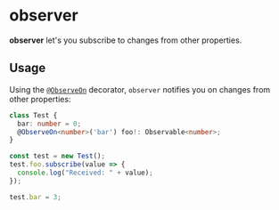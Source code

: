 # observer
**observer** let's you subscribe to changes from other properties.

## Usage
Using the [`@ObserveOn`](https://github.com/aleics/observer/blob/397fc239a3bbcc8242313141f057c0d42f8d3c5e/src/observe.ts#L3) decorator, `observer` notifies you on changes from other properties:

```ts
class Test {
  bar: number = 0;
  @ObserveOn<number>('bar') foo!: Observable<number>;
}

const test = new Test();
test.foo.subscribe(value => {
  console.log("Received: " + value);
});

test.bar = 3;
```
